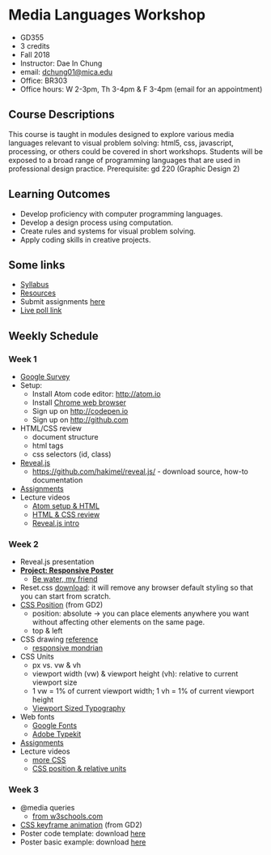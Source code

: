 # Media Languages Workshop

- GD355
- 3 credits
- Fall 2018
- Instructor: Dae In Chung
- email: [dchung01@mica.edu](mailto:dchung01@mica.edu)
- Office: BR303
- Office hours: W 2-3pm, Th 3-4pm & F 3-4pm (email for an appointment)


## Course Descriptions

This course is taught in modules designed to explore various media languages relevant to visual problem solving: html5, css, javascript, processing, or others could be covered in short workshops. Students will be exposed to a broad range of programming languages that are used in professional design practice. Prerequisite: gd 220 (Graphic Design 2)

## Learning Outcomes
- Develop proficiency with computer programming languages.
- Develop a design process using computation.
- Create rules and systems for visual problem solving.
- Apply coding skills in creative projects.

## Some links
- [Syllabus](files/MICA-18FA-GD355-Syllabus.pdf)
- [Resources](lectures/resources.md)
- Submit assignments [here](https://drive.google.com/drive/folders/1EE06L-9NFmaqm2JSXTny-ulGUbdB3Mw2?usp=sharing)
- [Live poll link](https://pollev.com/daechung096)

## Weekly Schedule

### Week 1
- [Google Survey](https://goo.gl/forms/MzCzuH5Kxp6K6dGj1)
- Setup:
  - Install Atom code editor: http://atom.io
  - Install [Chrome web browser](https://www.google.com/chrome)
  - Sign up on http://codepen.io
  - Sign up on http://github.com
- HTML/CSS review
  - document structure
  - html tags
  - css selectors (id, class)
- [Reveal.js](http://revealjs.com)
  - https://github.com/hakimel/reveal.js/ - download source, how-to documentation
- [Assignments](lectures/w1-assignments.md)
- Lecture videos
  - [Atom setup & HTML](https://www.youtube.com/watch?v=L_zuVMNecgs&t=1s&index=2&list=PLpnblWsU0QoTc_EwN8nCFXtpBq7ddR-uj)
  - [HTML & CSS review](https://www.youtube.com/watch?v=muUnU1fbF8Q&t=0s&index=4&list=PLpnblWsU0QoTc_EwN8nCFXtpBq7ddR-uj)
  - [Reveal.js intro](https://www.youtube.com/watch?v=Qr8U7duGymU&t=0s&index=3&list=PLpnblWsU0QoTc_EwN8nCFXtpBq7ddR-uj)

### Week 2
- Reveal.js presentation
- **[Project: Responsive Poster](lectures/proj-responsive-poster.md)**
  - [Be water, my friend](https://www.youtube.com/watch?v=vDbPMAlZ-04)
- Reset.css [download](https://meyerweb.com/eric/tools/css/reset/): it will remove any browser default styling so that you can start from scratch.
- [CSS Position](https://github.com/cdaein/mica-gd220/blob/spring2018/lectures/w6-css-layout-position.md) (from GD2)
  - position: absolute -> you can place elements anywhere you want without affecting other elements on the same page.
  - top & left
- CSS drawing [reference](https://css-tricks.com/examples/ShapesOfCSS/)
  - [responsive mondrian](https://labs.jensimmons.com/2017/01-011.html)
- CSS Units
  - px vs. vw & vh
  - viewport width (vw) & viewport height (vh): relative to current viewport size
  - 1 vw = 1% of current viewport width; 1 vh = 1% of current viewport height
  - [Viewport Sized Typography](https://css-tricks.com/viewport-sized-typography/)
- Web fonts
  - [Google Fonts](http://fonts.google.com)
  - [Adobe Typekit](http://typekit.com)
- [Assignments](lectures/w2-assignments.md)
- Lecture videos
  - [more CSS](https://www.youtube.com/watch?v=obZMP7FQbIo&list=PLpnblWsU0QoTc_EwN8nCFXtpBq7ddR-uj&index=5&t=0s)
  - [CSS position & relative units](https://www.youtube.com/watch?v=6F8BEmcpQEs&index=5&list=PLpnblWsU0QoTc_EwN8nCFXtpBq7ddR-uj)


### Week 3
- @media queries
  - [from w3schools.com](https://www.w3schools.com/css/css_rwd_mediaqueries.asp)
- [CSS keyframe animation](https://github.com/cdaein/mica-gd220/blob/spring2018/lectures/w8-css-animation-basics.md) (from GD2)
- Poster code template: download [here](files/poster-code-template.zip)
- Poster basic example: download [here](files/poster-basic-example.zip)

<!--
### Week 4
class cancelled




### Week 5
- Review Poster WIP
- [Slides](http://paperdove.com/mica-gd355/fa17/w1-slides/index.html#/)
- [Set up a p5.js sketch](lectures/w2-setup-sketch.md)
- [Structure of a sketch](lectures/w2-structure.md)
- [Basic drawing](lectures/w2-basic-drawing.md)
- [Advanced drawing](lectures/w2-adv-drawing.md)

- [Convert Illustrator shape to p5 code](lectures/w2-illust-to-p5.md)
- [Drawing type](lectures/w2-drawing-type.md)

### Week 6
- [p5.js online editor](http://alpha.editor.p5js.org)
- [Arithmetic](lectures/w3-arithmetic.md)
- [Variables](lectures/w3-variables.md)
- [Randomness](lectures/w3-random.md)
- [Assignments](lectures/w3-assignments.md)

### Week 7
- [Having problems with your code?](lectures/w4-problem-solving.md)
- [Function](lectures/w4-function.md)
- [Transformations](lectures/w4-transformation.md)
- [Conditionals](lectures/w4-conditionals.md)
- [Assignments](lectures/w4-assignments.md)

### Week 8
- [Assignments review](lectures/w5-review.md)
- Loop basics
  - [for loop challenge](lectures/w5-challenge.md)
- Export
  - [How to export images](lectures/w5-image-export.md)
  - [How to export SVG](lectures/w5-svg-export.md) (vector graphics)
- [Assignments](lectures/w5-assignments.md)

### Week 9
- Loop continued
  - [Pattern making with p5.js](https://codepen.io/collection/AyaKxK/)
- Transformations review
- [Annyang](https://www.talater.com/annyang/): Speech recognition JS library
  - [basic example](lectures/w6-annyang.md)
- [Assignments](lectures/w6-assignments.md)

### Week 10
- [Object](lectures/w7-object.md)
- **[Project: Parametric Design System](lectures/proj-parametric-design.md)**
- [Assignments](lectures/w7-assignments.md)

### Week 11
- Project idea/research presentation
- Object review
    - [bouncing ball example](http://alpha.editor.p5js.org/cdaein/sketches/H1ShtILpZ)
- [Array](lectures/w8-array.md)
    - [many bouncing ball example](http://alpha.editor.p5js.org/cdaein/sketches/HybAFLUTb)
    - [interactive bouncing ball example](http://alpha.editor.p5js.org/cdaein/sketches/HJdF8TL6-)
- [Assignments](lectures/w8-assignments.md)

### Week 12

- [Working with CSV data in p5js](lectures/w9-csv.md)
- [Assignments](lectures/w9-assignments.md)

- [Assignments](lectures/w10-assignments.md)

- **[Project 2: Data-driven Form-making](lectures/proj-data-form.md)**
- [How to convert p5js to Processing](lectures/w12-p5-to-processing.md)
    - [Processing transitions](https://github.com/processing/p5.js/wiki/Processing-transition)
- [Assignments](lectures/w12-assignments.md)

### Week 13
*Thanksviging break - no class*

### Week 14
- [Trigonometry](lectures/w14-trigonometry.md)

### Week 15

### Week 16
- Final review

-->
